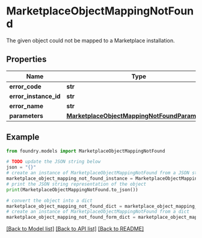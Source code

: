 # MarketplaceObjectMappingNotFound

The given object could not be mapped to a Marketplace installation.

## Properties

Name | Type | Description | Notes
------------ | ------------- | ------------- | -------------
**error_code** | **str** |  |
**error_instance_id** | **str** |  | \[optional\]
**error_name** | **str** |  |
**parameters** | [**MarketplaceObjectMappingNotFoundParameters**](MarketplaceObjectMappingNotFoundParameters.md) |  |

## Example

```python
from foundry.models import MarketplaceObjectMappingNotFound

# TODO update the JSON string below
json = "{}"
# create an instance of MarketplaceObjectMappingNotFound from a JSON string
marketplace_object_mapping_not_found_instance = MarketplaceObjectMappingNotFound.from_json(json)
# print the JSON string representation of the object
print(MarketplaceObjectMappingNotFound.to_json())

# convert the object into a dict
marketplace_object_mapping_not_found_dict = marketplace_object_mapping_not_found_instance.to_dict()
# create an instance of MarketplaceObjectMappingNotFound from a dict
marketplace_object_mapping_not_found_form_dict = marketplace_object_mapping_not_found.from_dict(marketplace_object_mapping_not_found_dict)
```

[\[Back to Model list\]](../README.md#documentation-for-models) [\[Back to API list\]](../README.md#documentation-for-api-endpoints) [\[Back to README\]](../README.md)
